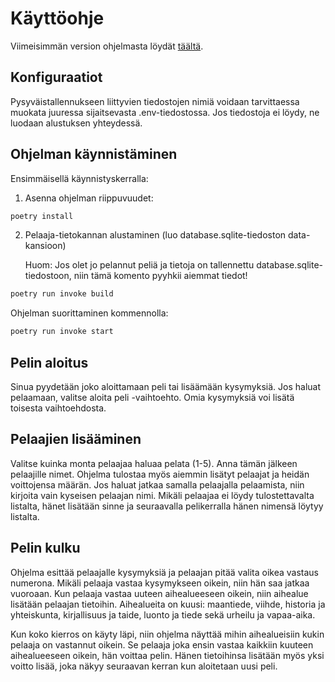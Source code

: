 # Käyttöohje

Viimeisimmän version ohjelmasta löydät [täältä](https://github.com/veskurau/ot-harjoitustyo/releases).

## Konfiguraatiot

Pysyväistallennukseen liittyvien tiedostojen nimiä voidaan tarvittaessa muokata juuressa sijaitsevasta .env-tiedostossa. Jos tiedostoja ei löydy, ne luodaan alustuksen yhteydessä. 

## Ohjelman käynnistäminen

Ensimmäisellä käynnistyskerralla: 

1) Asenna ohjelman riippuvuudet:

```bash
poetry install
```

2) Pelaaja-tietokannan alustaminen (luo database.sqlite-tiedoston data-kansioon) 

    Huom: Jos olet jo pelannut peliä ja tietoja on tallennettu database.sqlite-tiedostoon, niin tämä komento pyyhkii aiemmat tiedot!

```bash
poetry run invoke build
```


Ohjelman suorittaminen kommennolla:

```bash
poetry run invoke start
```

## Pelin aloitus

Sinua pyydetään joko aloittamaan peli tai lisäämään kysymyksiä. Jos haluat pelaamaan, valitse aloita peli -vaihtoehto. Omia kysymyksiä voi lisätä toisesta vaihtoehdosta. 

## Pelaajien lisääminen

Valitse kuinka monta pelaajaa haluaa pelata (1-5). Anna tämän jälkeen pelaajille nimet. Ohjelma tulostaa myös aiemmin lisätyt pelaajat ja heidän voittojensa määrän. Jos haluat jatkaa samalla pelaajalla pelaamista, niin kirjoita vain kyseisen pelaajan nimi. Mikäli pelaajaa ei löydy tulostettavalta listalta, hänet lisätään sinne ja seuraavalla pelikerralla hänen nimensä löytyy listalta. 

## Pelin kulku

Ohjelma esittää pelaajalle kysymyksiä ja pelaajan pitää valita oikea vastaus numerona. 
Mikäli pelaaja vastaa kysymykseen oikein, niin hän saa jatkaa vuoroaan. Kun pelaaja vastaa uuteen aihealueeseen oikein, niin aihealue lisätään pelaajan tietoihin. Aihealueita on kuusi: maantiede, viihde, historia ja yhteiskunta, kirjallisuus ja taide, luonto ja tiede sekä urheilu ja vapaa-aika. 

Kun koko kierros on käyty läpi, niin ohjelma näyttää mihin aihealueisiin kukin pelaaja on vastannut oikein. Se pelaaja joka ensin vastaa kaikkiin kuuteen aihealueeseen oikein, hän voittaa pelin. Hänen tietoihinsa lisätään myös yksi voitto lisää, joka näkyy seuraavan kerran kun aloitetaan uusi peli. 

